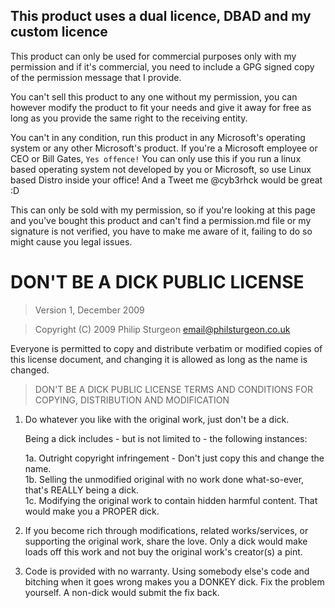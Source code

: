 ## This product uses a dual licence, DBAD and my custom licence

This product can only be used for commercial purposes only with my permission and if it's commercial, you need to include a GPG signed copy of the permission message that I provide.

You can't sell this product to any one without my permission, you can however modify the product to fit your needs and give it away for free as long as you provide the same right to the receiving entity.

You can't in any condition, run this product in any Microsoft's operating system or any other Microsoft's product. If you're a Microsoft employee or CEO or Bill Gates, ```Yes offence!``` You can only use this if you run a linux based operating system not developed by you or Microsoft, so use Linux based Distro inside your office! And a Tweet me @cyb3rhck would be great :D

This can only be sold with my permission, so if you're looking at this page and you've bought this product and can't find a permission.md file or my signature is not verified, you have to make me aware of it, failing to do so might cause you legal issues.

# DON'T BE A DICK PUBLIC LICENSE

> Version 1, December 2009

> Copyright (C) 2009 Philip Sturgeon <email@philsturgeon.co.uk>
 
 Everyone is permitted to copy and distribute verbatim or modified
 copies of this license document, and changing it is allowed as long
 as the name is changed.

> DON'T BE A DICK PUBLIC LICENSE
> TERMS AND CONDITIONS FOR COPYING, DISTRIBUTION AND MODIFICATION

 1. Do whatever you like with the original work, just don't be a dick.

     Being a dick includes - but is not limited to - the following instances:

	 1a. Outright copyright infringement - Don't just copy this and change the name.  
	 1b. Selling the unmodified original with no work done what-so-ever, that's REALLY being a dick.  
	 1c. Modifying the original work to contain hidden harmful content. That would make you a PROPER dick.  

 2. If you become rich through modifications, related works/services, or supporting the original work,
 share the love. Only a dick would make loads off this work and not buy the original work's 
 creator(s) a pint.
 
 3. Code is provided with no warranty. Using somebody else's code and bitching when it goes wrong makes 
 you a DONKEY dick. Fix the problem yourself. A non-dick would submit the fix back.
